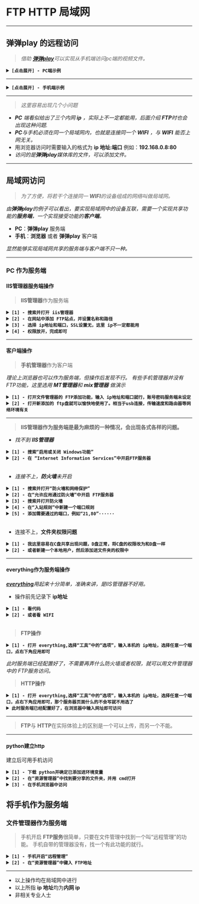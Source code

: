 # FTP HTTP 局域网
****
## 弹弹play 的远程访问
> _借助 [**弹弹play**](https://www.dandanplay.com/)可以实现从手机端访问pc端的视频文件。_
<details>
<summary><strong><code>[点击展开] - PC端示例</code></strong></summary>

****
<img src="..\photo\弹弹play服务启动.png">
</details>

****
<details>
<summary><strong><code>[点击展开] - 手机端示例</code></strong></summary>

****
<img src="..\photo\弹弹play浏览器访问.png">

****
<img src="..\photo\弹弹play客户端访问.jpg">

****
</details>

****
> _这里容易出现几个小问题_
-  _**PC** 端看似给出了三个内网 **ip** ，实际上不一定都能用，后面介绍 **FTP**时也会出现这种问题._
- _**PC**与手机必须在同一个局域网内，也就是连接同一个 **WIFI** ，与 **WIFI** 能否上网无关。_
- 用浏览器访问时需要输入的格式为 **ip 地址:端口** 例如：**192.168.0.8:80**
- _访问的是**弹弹play**媒体库的文件，可以添加文件。_

---

## 局域网访问
> _为了方便，将若干个连接同一 **WIFI**的设备组成的网络叫做局域网。_

_由**弹弹play**的例子可以看出，要实现局域网中的设备互联，需要一个实现共享功能的**服务端**，一个实现接受功能的**客户端**。_

- **PC**：**弹弹play** 服务端
- **手机**：**浏览器** 或者 **弹弹play** 客户端

_显然能够实现局域网共享的服务端与客户端不只一种。_

---

### **PC** 作为服务端
#### IIS管理器服务端操作
> **IIS管理器**作为服务端
<details>
<summary><strong><code>[1] - 搜索并打开 iis管理器</code></strong></summary>

****
<img src="..\photo\iis管理器搜索界面.png">

****
</details>

<details>
<summary><strong><code>[2] - 在网站中添加 FTP站点，并设置名称和路径</code></strong></summary>

****
<img src="..\photo\添加ftp站点1.png">

****
</details>

<details>
<summary><strong><code>[3] - 选择 ip地址和端口，SSL设置无，这里 ip不一定都能用</code></strong></summary>

****
<img src="..\photo\添加ftp站点2.png">

****
</details>
<details>
<summary><strong><code>[4] - 权限放开，完成即可</code></strong></summary>

****
<img src="..\photo\添加ftp站点3.png">

****
</details>

---
#### 客户端操作
> **手机管理器**作为客户端

_理论上浏览器也可以作为服务端，但操作后发现不行。_
_有些手机管理器并没有FTP功能，这里选用 **MT管理器**和 **mix管理器** 做演示_
<details>
<summary><strong><code>[1] - 打开文件管理器的 FTP添加功能，输入 ip地址和端口就行，账号密码服务端未设定</code></strong></summary>

****
<img src="..\photo\mix管理器.png">

****
<img src="..\photo\mt管理器.png">

****
</details>
<details>
<summary><strong><code>[2] - 打开新添加的 ftp盘就可以愉快地使用了。相当于usb连接，传输速度和路由器等网络环境有关</code></strong></summary>

****
<img src="..\photo\mixftp.png">

****
<img src="..\photo\mtftp.png">

****
</details>

---
> **IIS管理器作为服务端是最为麻烦的一种情况，会出现各式各样的问题。**

- _找不到 **IIS管理器**_
<details>
<summary><strong><code>[1] - 搜索“启用或关闭 Windows功能”</code></strong></summary>

****
<img src="..\photo\程序和功能.png">

****
</details>
<details>
<summary><strong><code>[2] - 在 “Internet Information Services”中开启FTP服务器</code></strong></summary>

****
<img src="..\photo\iis开启.png">

****
</details>
</br>

- _连接不上，**防火墙**未开启_
<details>
<summary><strong><code>[1] - 搜索并打开“防火墙和网络保护” </code></strong></summary>

****
<img src="..\photo\防火墙.png">

****
</details>
<details>
<summary><strong><code>[2] - 在“允许应用通过防火墙”中开启 FTP服务器</code></strong></summary>

****
<img src="..\photo\防火墙2.png">

****
</details>
<details>
<summary><strong><code>[3] - 搜索并打开防火墙</code></strong></summary>

****
<img src="..\photo\防火墙3.png">

****
</details>
<details>
<summary><strong><code>[4] - 在“入站规则”中新建一个端口规则</code></strong></summary>

****
<img src="..\photo\防火墙4.png">

****
</details>
<details>
<summary><strong><code>[5] - 添加需要通过的端口，例如“21,80”······</code></strong></summary>

****
<img src="..\photo\防火墙5.png">

****
</details>
</br>

- 连接不上，**文件夹权限问题**
<details>
<summary><strong><code>[1] - 我这里容易在C盘共享出现问题，D盘正常，将C盘的权限改为和D盘一样</code></strong></summary>

****
<img src="..\photo\文件夹权限.png">

****
</details>
<details>
<summary><strong><code>[2] - 或者新建一个本地用户，然后添加进文件夹的权限中</code></strong></summary>

****

> 管理员方式启动cmd

```
net 用户名 用户密码 /add       //添加本地用户

net 用户名 /delete            //删除本地用户
```
<img src="..\photo\cmd.png">
<br/>

> 添加进文件夹的权限中

<img src="..\photo\文件夹权限.png">

****
</details>

---

#### everything作为服务端操作

 _[**everything**](https://www.voidtools.com/zh-cn/downloads/)用起来十分简单，准确来讲，是IIS管理器不好用。_

- 操作前先记录下 **ip地址**
<details>
<summary><strong><code>[1] - 看代码</code></strong></summary>

****

> 搜索 **cmd**并打开，输入
```
ipconfig
```

> 找到“无线局域网”中的“IPv4地址”记录下来

****
</details>
<details>
<summary><strong><code>[2] - 或者看 WIFI</code></strong></summary>

****
WIFI属性中找到IPv4地址记录下来
****
</details>
<br/>

> **FTP操作**
<details>
<summary><strong><code>[1] - 打开 everything,选择“工具”中的“选项”，输入本机的 ip地址，选择任意一个端口，点右下角应用即可</code></strong></summary>

****

<img src="..\photo\everything浏览器访问.jpg">

****
</details>

_此时服务端已经配置好了，不需要再弄什么防火墙或者权限，就可以用文件管理器中的 FTP服务访问。_

> **HTTP操作**
<details>
<summary><strong><code>[1] - 打开 everything,选择“工具”中的“选项”，输入本机的 ip地址，选择任意一个端口，点右下角应用即可，那个服务器页面什么的不会写就不用选了</code></strong></summary>

****
<img src="..\photo\everything的http.png">

****
</details>

<details>
<summary><strong><code>此时服务端已经配置好了，在浏览器中输入网址即可访问</code></strong></summary>

****

> 输入时注意是 **http**，不要忘记端口
```
http://192.168.0.8:80
```
<img src="..\photo\everything浏览器访问.jpg">

****
</details>

---

> **FTP**与 **HTTP**在实际体验上的区别是一个可以上传，而另一个不能。

---

#### python建立http
建立后可用手机访问
<details>
<summary><strong><code>[1] - 下载 python并确定已添加进环境变量</code></strong></summary>

****
[点此转到python](https://www.python.org/)

****
</details>

<details>
<summary><strong><code>[2] - 在“资源管理器”中找到要分享的文件夹，并用 cmd打开</code></strong></summary>

****

> 在地址栏键入
```
cmd
```

> 输入代码
```
python -m http.server 3000    //3000是端口
```
> 按下 **ctrl+c**停止代码运行

****
</details>
<details>
<summary><strong><code>[3] - 在手机浏览器中访问</code></strong></summary>

****

>浏览器地址输入
```
http://192.198.0.5:3000
```
<img src="..\photo\pythonhttp.jpg">

****
</details>

## 将手机作为服务端

### 文件管理器作为服务端
> 手机开启 **FTP服务**很简单，只要在文件管理中找到一个叫“远程管理”的功能。
手机自带的管理器没有，找一个有此功能的就行。

<details>
<summary><strong><code>[1] - 手机开启“远程管理”</code></strong></summary>

****
<img src="..\photo\手机远程管理.png">

****
</details>
<details>
<summary><strong><code>[2] - 在“资源管理器”中键入 FTP地址</code></strong></summary>

****
<img src="..\photo\pc远程管理.png">

****
</details>

---

- 以上操作均在局域网中进行
- 以上所指 **ip 地址**均为**内网 ip**
- 非相关专业人士
